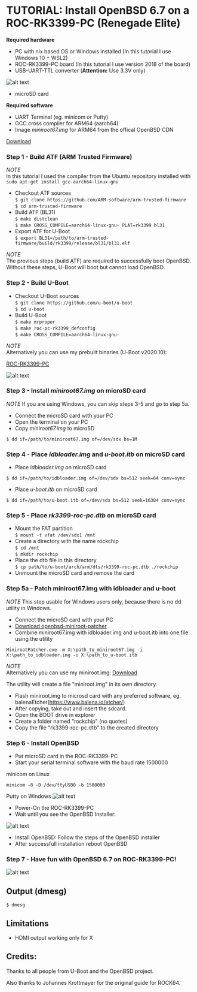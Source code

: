 # TUTORIAL: Install OpenBSD 6.7 on a ROC-RK3399-PC (Renegade Elite)

**Required hardware**

* PC with nix based OS or Windows installed (In this tutorial I use Windows 10 + WSL2)
* ROC-RK3399-PC board (In this tutorial I use version 2018 of the board)
* USB-UART-TTL converter (**Attention:** Use 3.3V only)

![alt text](/img/roc-rk3399-pc_uart_cp210x.jpg)

* microSD card

**Required software**

* UART Terminal (eg. minicom or Putty)
* GCC cross compiler for ARM64 (aarch64)
* Image *miniroot67.img* for ARM64 from the offical OpenBSD CDN

[Download](https://cdn.openbsd.org/pub/OpenBSD/snapshots/arm64/miniroot67.img)

### Step 1 - Build ATF (ARM Trusted Firmware)


*NOTE*  
In this tutorial I used the compiler from the Ubuntu repository installed with
``
sudo apt-get install gcc-aarch64-linux-gnu
``

* Checkout ATF sources  
``
$ git clone https://github.com/ARM-software/arm-trusted-firmware
``  
``
$ cd arm-trusted-firmware
``  
* Build ATF (BL31)  
``
$ make distclean
``  
``
$ make CROSS_COMPILE=aarch64-linux-gnu- PLAT=rk3399 bl31
``  
* Export ATF for U-Boot  
``
$ export BL31=/path/to/arm-trusted-firmware/build/rk3399/release/bl31/bl31.elf
``

*NOTE*  
The previous steps (build ATF) are required to successfully boot OpenBSD. Without these steps, U-Boot
will boot but cannot load OpenBSD.

### Step 2 - Build U-Boot


* Checkout U-Boot sources  
``
$ git clone https://github.com/u-boot/u-boot
``  
``
$ cd u-boot
``  
* Build U-Boot  
``
$ make mrproper
``  
``
$ make roc-pc-rk3399_defconfig
``  
``
$ make CROSS_COMPILE=aarch64-linux-gnu-
``

*NOTE*  
Alternatively you can use my prebuilt binaries (U-Boot v2020.10):

[ROC-RK3399-PC](/bin/roc-rk3399-pc/v2020.10)  

![alt text](/img/roc-rk3399-pc-u-boot_v2020.10.png)

### Step 3 - Install *miniroot67.img* on microSD card
*NOTE*
If you are using Windows, you can skip steps 3-5 and go to step 5a.

* Connect the microSD card with your PC
* Open the terminal on your PC
* Copy *miniroot67.img* to microSD

```
$ dd if=/path/to/miniroot67.img of=/dev/sdx bs=1M
```

### Step 4 - Place *idbloader.img* and *u-boot.itb* on microSD card

* Place *idbloader.img* on microSD card
```
$ dd if=/path/to/idbloader.img of=/dev/sdx bs=512 seek=64 conv=sync
```
* Place *u-boot.itb* on microSD card
```
$ dd if=/path/to/u-boot.itb of=/dev/sdx bs=512 seek=16384 conv=sync
```

### Step 5 - Place *rk3399-roc-pc.dtb* on microSD card

* Mount the FAT partition  
``
$ mount -t vfat /dev/sdx1 /mnt
``  
* Create a directory with the name rockchip  
``
$ cd /mnt
``  
``
$ mkdir rockchip
``  
* Place the dtb file in this directory  
``
$ cp path/to/u-boot/arch/arm/dts/rk3399-roc-pc.dtb ./rockchip
``  
* Unmount the microSD card and remove the card

### Step 5a - Patch miniroot67.img with idbloader and u-boot
*NOTE*
This step usable for Windows users only, because there is no dd utility in Windows.

* Connect the microSD card with your PC
* [Download openbsd-miniroot-patcher](https://github.com/ndhwyd/openbsd-miniroot-patcher)
* Combine miniroot67.img with idbloader.img and u-boot.itb into one file using the utility
```
MinirootPatcher.exe -m X:\path_to_miniroot67.img -i X:\path_to_idbloader.img -u X:\path_to_u-boot.itb
```
*NOTE*  
Alternatively you can use my miniroot.img:
[Download](/bin/roc-rk3399-pc/miniroot.img)  

The utility will create a file "miniroot.img" in its own directory.
* Flash miniroot.img to microsd card with any preferred software, eg. balenaEtcher(https://www.balena.io/etcher/)
* After copying, take out and insert the sdcard.
* Open the BOOT drive in explorer
* Create a folder named "rockchip" (no quotes)
* Copy the file "rk3399-roc-pc.dtb" to the created directory

### Step 6 - Install OpenBSD

* Put microSD card in the ROC-RK3399-PC
* Start your serial terminal software with the baud rate 1500000

minicom on Linux
```
minicom -8 -D /dev/ttyUSB0 -b 1500000
```

Putty on Windows
![alt text](/img/putty-settings.png)

* Power-On the ROC-RK3399-PC
* Wait until you see the OpenBSD Installer:

![alt text](/img/rock64-obsd_installer.png)

* Install OpenBSD: Follow the steps of the OpenBSD installer
* After successfull installation reboot OpenBSD

### Step 7 - Have fun with OpenBSD 6.7 on ROC-RK3399-PC!


![alt text](/img/rock64-obsd_welcome.png)

## Output (dmesg)

```
$ dmesg

```

## Limitations

* HDMI output working only for X

## Credits:

Thanks to all people from U-Boot and the OpenBSD project.

Also thanks to Johannes Krottmayer for the original guide for ROCK64.

